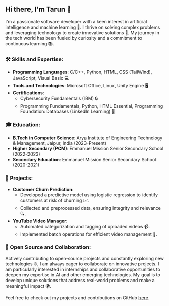 ## Hi there, I'm Tarun 👋

I'm a passionate software developer with a keen interest in artificial intelligence and machine learning 🤖. I thrive on solving complex problems and leveraging technology to create innovative solutions 🚀. My journey in the tech world has been fueled by curiosity and a commitment to continuous learning 📚.

### 🛠️ Skills and Expertise:
- **Programming Languages**: C/C++, Python, HTML, CSS (TailWind), JavaScript, Visual Basic 💻
- **Tools and Technologies**: Microsoft Office, Linux, Unity Engine 🖥️
- **Certifications**:
  - Cybersecurity Fundamentals (IBM) 🔒
  - Programming Fundamentals, Python, HTML Essential, Programming Foundation: Databases (LinkedIn Learning) 📜

### 🎓 Education:
- **B.Tech in Computer Science**: Arya Institute of Engineering Technology & Management, Jaipur, India (2023-Present)
- **Higher Secondary (PCM)**: Emmanuel Mission Senior Secondary School (2022-2023)
- **Secondary Education**: Emmanuel Mission Senior Secondary School (2020-2021)

### 🚧 Projects:
- **Customer Churn Prediction**:
  - Developed a predictive model using logistic regression to identify customers at risk of churning 📈.
  - Collected and preprocessed data, ensuring integrity and relevance 🔍.
- **YouTube Video Manager**:
  - Automated categorization and tagging of uploaded videos 📹.
  - Implemented batch operations for efficient video management 📂.

### 🤝 Open Source and Collaboration:
Actively contributing to open-source projects and constantly exploring new technologies 🌐, I am always eager to collaborate on innovative projects. I am particularly interested in internships and collaborative opportunities to deepen my expertise in AI and other emerging technologies. My goal is to develop unique solutions that address real-world problems and make a meaningful impact 🌍.

Feel free to check out my projects and contributions on GitHub [here](https://github.com/rkyadav3).


